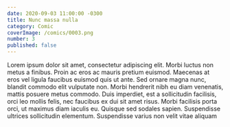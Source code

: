 ```yaml
---
date: 2020-09-03 11:00:00 -0300
title: Nunc massa nulla
category: Comic
coverImage: /comics/0003.png
number: 3
published: false
---
```


Lorem ipsum dolor sit amet, consectetur adipiscing elit. Morbi luctus non metus a finibus. Proin ac eros ac mauris pretium euismod. Maecenas at eros vel ligula faucibus euismod quis ut ante. Sed ornare magna nunc, blandit commodo elit vulputate non. Morbi hendrerit nibh eu diam venenatis, mattis posuere metus commodo. Duis imperdiet, est a sollicitudin facilisis, orci leo mollis felis, nec faucibus ex dui sit amet risus. Morbi facilisis porta orci, ut maximus diam iaculis eu. Quisque sed sodales sapien. Suspendisse ultrices sollicitudin elementum. Suspendisse varius non velit vitae aliquam